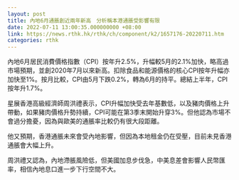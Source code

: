 ```yaml
---
layout: post
title: 內地6月通脹創近兩年新高　分析稱本港通脹受影響有限
date: 2022-07-11 13:00:35.000000000 +08:00
link: https://news.rthk.hk/rthk/ch/component/k2/1657176-20220711.htm
categories: rthk
---
```


內地6月居民消費價格指數（CPI）按年升2.5%，升幅較5月的2.1%加快，略高過市場預期，並創2020年7月以來新高。扣除食品和能源價格的核心CPI按年升幅亦加快至1%。按月比較，CPI由5月下跌0.2%，轉為6月的持平。總結上半年，CPI按年升1.7%。 

星展香港高級經濟師周洪禮表示，CPI升幅加快受去年基數低，以及豬肉價格上升帶動，如果豬肉價格升勢持續，CPI可能在第3季末開始升穿3%。但他認為市場不會過分擔憂，因為與歐美的通脹率比較仍有很大段距離。

他又預期，香港通脹未來會受內地影響，但因為本地租金仍在受壓，目前未見香港通脹會大幅上升。

周洪禮又認為，內地滯脹風險低，但美國加息步伐急，中美息差會影響人民幣匯率，相信內地息口進一步下行空間不大。
